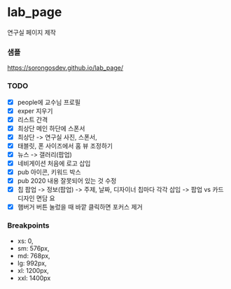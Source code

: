 # lab_page

연구실 페이지 제작

### 샘플

https://sorongosdev.github.io/lab_page/

### TODO

- [x] people에 교수님 프로필
- [x] exper 지우기
- [x] 리스트 간격
- [x] 최상단 메인 하단에 스폰서
- [x] 최상단 -> 연구실 사진, 스폰서,
- [x] 태블릿, 폰 사이즈에서 홈 뷰 조정하기
- [x] 뉴스 -> 갤러리(팝업)
- [x] 네비게이션 처음에 로고 삽입
- [x] pub 아이콘, 키워드 박스
- [x] pub 2020 내용 잘못되어 있는 것 수정
- [x] 칩 팝업 -> 정보(팝업) -> 주제, 날짜, 디자이너 칩마다 각각 삽입 -> 팝업 vs 카드 디자인 면담 요
- [x] 햄버거 버튼 눌렀을 때 바깥 클릭하면 포커스 제거

### Breakpoints

- xs: 0,
- sm: 576px,
- md: 768px,
- lg: 992px,
- xl: 1200px,
- xxl: 1400px

